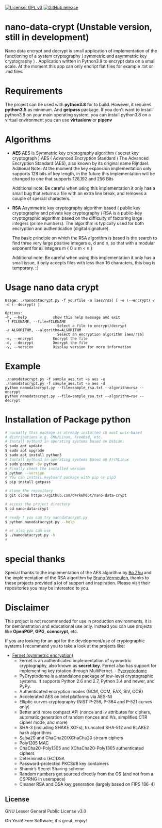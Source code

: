 [![License: GPL v3](https://img.shields.io/badge/License-GPLv3-blue.svg)](https://www.gnu.org/licenses/gpl-3.0)
[![GitHub release](https://img.shields.io/badge/release-v1.0.0-green)](https://github.com/d4rk6h05t/nano-data-crypt)

# nano-data-crypt (Unstable version, still in development)
Nano data encrypt and decrypt is small application of  implementation of the functioning of a  system cryptography ( symmetric and  asymmetric key cryptography ) . Application written in Python3.8 to  encrypt data on a small scale. At the moment this app can only encript flat files for example .txt or .md files.

# Requirements
The project can be used with **python3.8** for to build. However, it requires **python3.5** as minimum. And  **getpass** package. 
If you don't want to install python3.8 on your main operating system, you can install python3.8 on a virtual environment you can use **virtualenv** or **pipenv**

# Algorithms
  - __AES__
    AES Is Symmetric key cryptography algorithm ( secret key cryptograph ) AES ( Advanced Encryption Standard )
    The Advanced Encryption Standard (AES), also known by its original name Rijndael.
    Aditional Note:
    At the moment the key expansion implementation only supports 128 bits of key length, 
    in the future this implementation will be changed to one that supports 128,192 and 256 Bits
    
    Additional note: Be careful when using this implementation it only has a small bug that returns a file with an extra line break,
    and removes a couple of special characters.
    
  - __RSA__
    Asymmetric key cryptography algorithm based ( public key cryptography and private key cryptography )
    RSA is a public-key cryptographic algorithm based on the difficulty of factoring large integers (prime numbers).
    The algorithm is typically used for both encryption and authentication (digital signature).
    
    The basic principle on which the RSA algorithm is based is the search to find three very large positive integers e,
    d and n, so that with a modular exponent for all integers m { 0 ≤ m < n }: 
    
    Additional note: Be careful when using this implementation it only has a small issue,
    it only accepts files with less than 16 characters, this bug is temporary. :(
    
# Usage nano data crypt
    Usage: ./nanodatacrypt.py -f yourfile -a [aes/rsa] [ -e (--encrypt) / -d (--decrypt) ] 

    Options:
    -h, --help            show this help message and exit
    -f FILENAME, --file=FILENAME
                            Select a file to encrypt/decrypt
    -a ALGORITHM, --algorithm=ALGORITHM
                            Select an encryption algorithm [aes/rsa]
    -e, --encrypt         Encrypt the file
    -d, --decrypt         Decrypt the file
    -v, --version         Display version for more information
    
# Example
    ./nanodatacrypt.py -f sample_aes.txt -a aes -e
    ./nanodatacrypt.py -f sample_aes.txt -a aes -d
    python nanodatacrypt.py --file=sample_rsa.txt --algorithm=rsa --encrypt 
    python nanodatacrypt.py --file=sample_rsa.txt --algorithm=rsa --decrypt

# Installation of Package python
```sh
# normally this package is already installed in most unix-based 
# distributions e.g. GNU/Linux, Freebsd, etc.
# Install python3 in operating systems based on Debian.
$ sudo apt update
$ sudo apt upgrade
$ sudo apt install python3
# Install python3 in operating systems based on ArchLinux
$ sudo pacman -Sy python
# Finally check the installed version
$ python --version
# You can install keyboard package with pip or pip3
$ pip install getpass

# clone the repository
$ git clone https://github.com/d4rk6h05t/nano-data-crypt

# access the project directory
$ cd nano-data-crypt

# ready ! you can try nanodatacrypt.py
$ python nanodatacrypt.py --help

# or also you can use
$ ./nanodatacrypt.py -h
#
```
   
# special thanks
Special thanks to the implementation of the AES algorithm by [Bo Zhu](https://github.com/bozhu) and the implementation of the RSA algorithm by [Bruno Vermeulen](https://github.com/bvermeulen), thanks to these projects provided a lot of support and inspiration. Please visit their repositories you may be interested to you.

# Disclaimer
This project is not recommended for use in production environments, it is for demonstration and educational use only.
instead you can use projects like **OpenPGP**, **GPG**, **ccencrypt**, etc.

If you are looking for an api for the development/use of cryptographic systems I recommend you to take a look at the projects like:
   
   -   [Fernet (symmetric encryption)](https://cryptography.io/en/latest/fernet/)
        -   Fernet is an authenticated implementation of symmetric cryptography, also known as **secret key**.
            Fernet also has support for implementing key rotation through MultiFernet.
    -   [Pycryptodome](https://pycryptodome.readthedocs.io/en/latest/src/introduction.html)
        -   PyCryptodome is a standalone package of low-level cryptographic systems.
            It supports Python 2.6 and 2.7, Python 3.4 and newer, and PyPy.
        -   Authenticated encryption modes (GCM, CCM, EAX, SIV, OCB)
        -   Accelerated AES on Intel platforms via AES-NI
        -   Elliptic curves cryptography (NIST P-256, P-384 and P-521 curves only)
        -   Better and more compact API (nonce and iv attributes for ciphers,
            automatic generation of random nonces and IVs, simplified CTR cipher mode, and more)
        -   SHA-3 (including SHAKE XOFs), truncated SHA-512 and BLAKE2 hash algorithms
        -   Salsa20 and ChaCha20/XChaCha20 stream ciphers
        -   Poly1305 MAC
        -   ChaCha20-Poly1305 and XChaCha20-Poly1305 authenticated ciphers
        -   Deterministic (EC)DSA
        -   Password-protected PKCS#8 key containers
        -   Shamir’s Secret Sharing scheme
        -   Random numbers get sourced directly from the OS (and not from a CSPRNG in userspace)
        -   Cleaner RSA and DSA key generation (largely based on FIPS 186-4)
        
License
----

GNU Lesser General Public License v3.0

Oh Yeah! Free Software,  it's great, enjoy!
